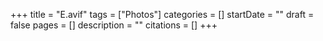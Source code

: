+++
title = "E.avif"
tags = ["Photos"]
categories = []
startDate = ""
draft = false
pages = []
description = ""
citations = []
+++
